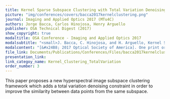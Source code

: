 ```yaml
---
title: Kernel Sparse Subspace Clustering with Total Variation Denoising for Hyperspectral Remote Sensing Images
picture: "img/conferences/covers/bacca2017kernelclustering.png"
journal: Imaging and Applied Optics 2017 (MTu4C)
authors: Jorge Bacca, Carlos Hinojosa, Henry Arguello
publisher: OSA Technical Digest (2017)
show_copyright: true
modaltitle: OSA Conference - Imaging and Applied Optics 2017
modalsubtitle: "<small>J. Bacca, C. Hinojosa, and H. Arguello, Kernel Sparse Subspace Clustering with Total Variation Denoising for Hyperspectral Remote Sensing Images, in Imaging and Applied Optics 2017 (3D, AIO, COSI, IS, MATH, pcAOP), OSA Technical Digest (Optical Society of America, 2017), paper MTu4C.5. Available Online: <a href=https://doi.org/10.1364/MATH.2017.MTu4C.5>https://doi.org/10.1364/MATH.2017.MTu4C.5</a></small>"
modalcontent: "[&#x24B8; 2017 Optical Society of America]. One print or electronic copy may be made for personal use only. Systematic reproduction and distribution, duplication of any material in this paper for a fee or for commercial purposes, or modifications of the content of this paper are prohibited."
file_link: Documents/Publications/Conferences/Files/bacca2017kernelclustering.pdf
presentation_link: 
link_categoy_name: Kernel_Clustering_TotalVariation
order_number: 3
---
```

This paper proposes a new hyperspectral image subspace clustering framework which adds a total variation denoising constraint in order to improve the similarity between data points from the same subspace.